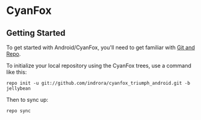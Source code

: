 CyanFox
===========

Getting Started
---------------

To get started with Android/CyanFox, you'll need to get
familiar with [Git and Repo](http://source.android.com/source/using-repo.html).

To initialize your local repository using the CyanFox trees, use a command like this:

    repo init -u git://github.com/indrora/cyanfox_triumph_android.git -b jellybean

Then to sync up:

    repo sync
